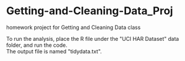 Getting-and-Cleaning-Data_Proj
==============================

homework project for Getting and Cleaning Data class

To run the analysis, place the R file under the "UCI HAR Dataset" data folder, and run the code.  
The output file is named "tidydata.txt".
